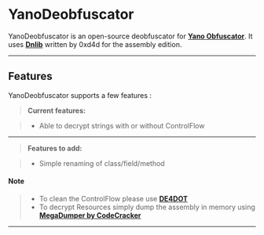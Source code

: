 YanoDeobfuscator
===================

YanoDeobfuscator is an open-source deobfuscator for [**Yano Obfuscator**][1]. It uses [**Dnlib**][2] written by 0xd4d for the assembly edition.

----------


Features
-------------

YanoDeobfuscator supports a few features :

> **Current features:**

> - Able to decrypt strings with or without ControlFlow

----------

> **Features to add:**

> - Simple renaming of class/field/method

#### <i class="icon-file"></i> Note

> - To clean the ControlFlow please use  [**DE4DOT**][3]
> - To decrypt Resources simply dump the assembly in memory using   [**MegaDumper by CodeCracker**][4]


----------



  [1]: http://ntoolbox.com/
  [2]: https://github.com/0xd4d/dnlib
  [3]: https://github.com/0xd4d/de4dot
  [4]: https://forum.tuts4you.com/topic/31899-unpackers-tools-source-code-c/

